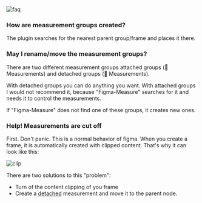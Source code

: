 ![faq](https://user-images.githubusercontent.com/15351728/150683210-99e51a85-2cd0-4b96-aecc-699364c7e2f9.png)

### How are measurement groups created?

The plugin searches for the nearest parent group/frame and places it there.

### May I rename/move the measurement groups?

There are two different measurement groups attached groups (📐 Measurements) and detached groups (🔌 Measurements).

With detached groups you can do anything you want.
With attached groups I would not recommend it, because "Figma-Measure" searches for it and needs it to control the measurements.

If "Figma-Measure" does not find one of these groups, it creates new ones.

### Help! Measurements are cut off

First. Don't panic. This is a normal behavior of figma. When you create a frame, it is automatically created with clipped content. That's why it can look like this:

![clip](https://user-images.githubusercontent.com/15351728/150818512-e449696e-146f-48f0-aa25-084cb411d4d3.png)

There are two solutions to this "problem":

- Turn of the content clipping of you frame
- Create a [detached](https://github.com/ph1p/figma-measure/blob/master/docs/detachment.md) measurement and move it to the parent node.
